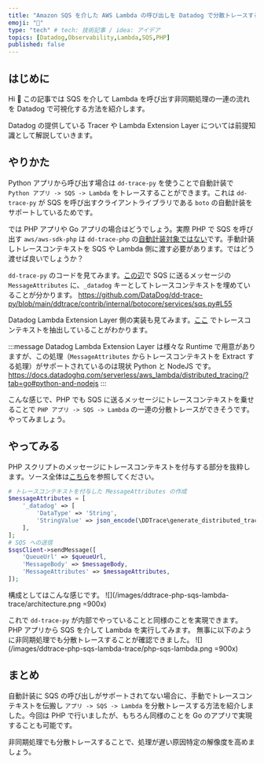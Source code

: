 ```yaml
---
title: "Amazon SQS を介した AWS Lambda の呼び出しを Datadog で分散トレースする方法"
emoji: "🔭"
type: "tech" # tech: 技術記事 / idea: アイデア
topics: [Datadog,Observability,Lambda,SQS,PHP]
published: false
---
```


## はじめに
Hi 👋 この記事では SQS を介して Lambda を呼び出す非同期処理の一連の流れを Datadog で可視化する方法を紹介します。

Datadog の提供している Tracer や Lambda Extension Layer については前提知識として解説していきます。

## やりかた
Python アプリから呼び出す場合は `dd-trace-py` を使うことで自動計装で `Python アプリ -> SQS -> Lambda` をトレースすることができます。これは `dd-trace-py` が SQS を呼び出すクライアントライブラリである `boto` の自動計装をサポートしているためです。

では PHP アプリや Go アプリの場合はどうでしょう。実際 PHP で SQS を呼び出す `aws/aws-sdk-php` は `dd-trace-php` の[自動計装対象ではない](https://docs.datadoghq.com/tracing/trace_collection/compatibility/php/#library-compatibility)です。手動計装しトレースコンテキストを SQS や Lambda 側に渡す必要があります。ではどう渡せば良いでしょうか？

`dd-trace-py` のコードを見てみます。[この辺](https://github.com/DataDog/dd-trace-py/blob/main/ddtrace/contrib/internal/botocore/services/sqs.py#L55)で SQS に送るメッセージの `MessageAttributes` に、`_datadog` キーとしてトレースコンテキストを埋めていることが分かります。
https://github.com/DataDog/dd-trace-py/blob/main/ddtrace/contrib/internal/botocore/services/sqs.py#L55

Datadog Lambda Extension Layer 側の実装も見てみます。[ここ](https://github.com/DataDog/datadog-lambda-python/blob/main/datadog_lambda/tracing.py#L155) でトレースコンテキストを抽出していることがわかります。

:::message
Datadog Lambda Extension Layer は様々な Runtime で用意がありますが、この処理（`MessageAttributes` からトレースコンテキストを Extract する処理）がサポートされているのは現状 Python と NodeJS です。
https://docs.datadoghq.com/serverless/aws_lambda/distributed_tracing/?tab=go#python-and-nodejs
:::

こんな感じで、PHP でも SQS に送るメッセージにトレースコンテキストを乗せることで `PHP アプリ -> SQS -> Lambda` の一連の分散トレースができそうです。やってみましょう。

## やってみる
PHP スクリプトのメッセージにトレースコンテキストを付与する部分を抜粋します。ソース全体は[こちら](https://github.com/keisukesakasai/work-2024/blob/main/datadog-php-apm/src/sqs_api_dd.php)を参照してください。
```php
# トレースコンテキストを付与した MessageAttributes の作成
$messageAttributes = [
    '_datadog' => [
        'DataType' => 'String',
        'StringValue' => json_encode(\DDTrace\generate_distributed_tracing_headers()),
    ],
];
# SQS への送信
$sqsClient->sendMessage([
    'QueueUrl' => $queueUrl,
    'MessageBody' => $messageBody,
    'MessageAttributes' => $messageAttributes,
]);
```

構成としてはこんな感じです。
![](/images/ddtrace-php-sqs-lambda-trace/architecture.png =900x)

これで `dd-trace-py` が内部でやっていることと同様のことを実現できます。PHP アプリから SQS を介して Lambda を実行してみます。
無事に以下のように非同期処理でも分散トレースすることが確認できました。
![](/images/ddtrace-php-sqs-lambda-trace/php-sqs-lambda.png =900x)

## まとめ
自動計装に SQS の呼び出しがサポートされてない場合に、手動でトレースコンテキストを伝搬し `アプリ -> SQS -> Lambda` を分散トレースする方法を紹介しました。今回は PHP で行いましたが、もちろん同様のことを Go のアプリで実現することも可能です。

非同期処理でも分散トレースすることで、処理が遅い原因特定の解像度を高めましょう。